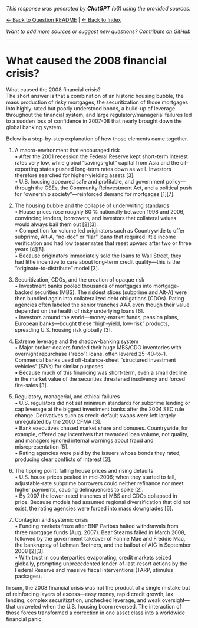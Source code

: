 <!-- 
Generated by: chatgpt
Model: o3
Prompt type: sources
Generated at: 2025-06-11T20:33:45.688898
-->

*This response was generated by **ChatGPT** (o3) using the provided sources.*

[← Back to Question README](README.md) | [← Back to Index](../README.md)

*Want to add more sources or suggest new questions? [Contribute on GitHub](https://github.com/justinwest/SuggestedSources)*

---

# What caused the 2008 financial crisis?

What caused the 2008 financial crisis?  
The short answer is that a combination of an historic housing bubble, the mass production of risky mortgages, the securitization of those mortgages into highly-rated but poorly understood bonds, a build-up of leverage throughout the financial system, and large regulatory/managerial failures led to a sudden loss of confidence in 2007-08 that nearly brought down the global banking system.

Below is a step-by-step explanation of how those elements came together.

1. A macro-environment that encouraged risk  
   • After the 2001 recession the Federal Reserve kept short-term interest rates very low, while global “savings-glut” capital from Asia and the oil-exporting states pushed long-term rates down as well. Investors therefore searched for higher-yielding assets [3].  
   • U.S. housing appeared safe and profitable, and government policy—through the GSEs, the Community Reinvestment Act, and a political push for “ownership society”—reinforced demand for mortgages [1][7].

2. The housing bubble and the collapse of underwriting standards  
   • House prices rose roughly 80 % nationally between 1998 and 2006, convincing lenders, borrowers, and investors that collateral values would always bail them out [2][3].  
   • Competition for volume led originators such as Countrywide to offer subprime, Alt-A, “no-doc” or “liar” loans that required little income verification and had low teaser rates that reset upward after two or three years [4][5].  
   • Because originators immediately sold the loans to Wall Street, they had little incentive to care about long-term credit quality—this is the “originate-to-distribute” model [3].

3. Securitization, CDOs, and the creation of opaque risk  
   • Investment banks pooled thousands of mortgages into mortgage-backed securities (MBS). The riskiest slices (subprime and Alt-A) were then bundled again into collateralized debt obligations (CDOs). Rating agencies often labeled the senior tranches AAA even though their value depended on the health of risky underlying loans [6].  
   • Investors around the world—money-market funds, pension plans, European banks—bought these “high-yield, low-risk” products, spreading U.S. housing risk globally [3].

4. Extreme leverage and the shadow-banking system  
   • Major broker-dealers funded their huge MBS/CDO inventories with overnight repurchase (“repo”) loans, often levered 25–40-to-1. Commercial banks used off-balance-sheet “structured investment vehicles” (SIVs) for similar purposes.  
   • Because much of this financing was short-term, even a small decline in the market value of the securities threatened insolvency and forced fire-sales [3].

5. Regulatory, managerial, and ethical failures  
   • U.S. regulators did not set minimum standards for subprime lending or cap leverage at the biggest investment banks after the 2004 SEC rule change. Derivatives such as credit-default swaps were left largely unregulated by the 2000 CFMA [3].  
   • Bank executives chased market share and bonuses. Countrywide, for example, offered pay incentives that rewarded loan volume, not quality, and managers ignored internal warnings about fraud and misrepresentation [5].  
   • Rating agencies were paid by the issuers whose bonds they rated, producing clear conflicts of interest [3].

6. The tipping point: falling house prices and rising defaults  
   • U.S. house prices peaked in mid-2006; when they started to fall, adjustable-rate subprime borrowers could neither refinance nor meet higher payments, causing delinquencies to spike [2].  
   • By 2007 the lower-rated tranches of MBS and CDOs collapsed in price. Because models had assumed regional diversification that did not exist, the rating agencies were forced into mass downgrades [6].

7. Contagion and systemic crisis  
   • Funding markets froze after BNP Paribas halted withdrawals from three mortgage funds (Aug. 2007). Bear Stearns failed in March 2008, followed by the government takeover of Fannie Mae and Freddie Mac, the bankruptcy of Lehman Brothers, and the bailout of AIG in September 2008 [2][3].  
   • With trust in counterparties evaporating, credit markets seized globally, prompting unprecedented lender-of-last-resort actions by the Federal Reserve and massive fiscal interventions (TARP, stimulus packages).

In sum, the 2008 financial crisis was not the product of a single mistake but of reinforcing layers of excess—easy money, rapid credit growth, lax lending, complex securitization, unchecked leverage, and weak oversight—that unraveled when the U.S. housing boom reversed. The interaction of those forces transformed a correction in one asset class into a worldwide financial panic.